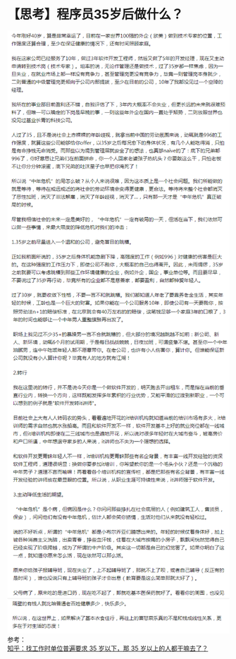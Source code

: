 # 【思考】程序员35岁后做什么？
![Image Text](ProgrammerOver35Age-0.png)
![Image Text](ProgrammerOver35Age-1.png)
![Image Text](ProgrammerOver35Age-2.png)
参考：    
[知乎：找工作时单位普遍要求 35 岁以下，那 35 岁以上的人都干嘛去了？](https://www.zhihu.com/question/283474944/answer/560686982)